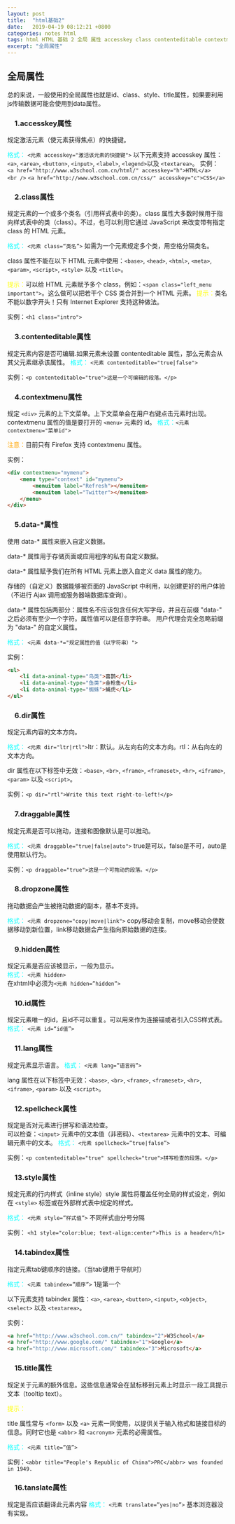 ```yaml
---
layout: post
title:  "html基础2"
date:   2019-04-19 08:12:21 +0800
categories: notes html
tags: html HTML 基础 2 全局 属性 accesskey class contenteditable contextmenu data dir draggable dropzone hidden id lang spellcheck style tabindex title tanslate
excerpt: "全局属性"
---
```


## 全局属性

总的来说，一般使用的全局属性也就是id、class、style、title属性，如果要利用js传输数据可能会使用到data属性。  

### &emsp;1.accesskey属性

规定激活元素（使元素获得焦点）的快捷键。  

<font color="aqua">格式：</font>
`<元素 accesskey="激活该元素的快捷键">`
以下元素支持 accesskey 属性：`<a>`, `<area>`, `<button>`, `<input>`, `<label>`, `<legend>`以及 `<textarea>`。
实例：`<a href="http://www.w3school.com.cn/html/" accesskey="h">HTML</a><br />`
`<a href="http://www.w3school.com.cn/css/" accesskey="c">CSS</a>`

### &emsp;2.class属性

规定元素的一个或多个类名（引用样式表中的类）。class 属性大多数时候用于指向样式表中的类（class）。不过，也可以利用它通过 JavaScript 来改变带有指定 class 的 HTML 元素。

<font color="aqua">格式：</font>
`<元素 class=“类名”>`
如需为一个元素规定多个类，用空格分隔类名。  

class 属性不能在以下 HTML 元素中使用：`<base>`, `<head>`, `<html>`, `<meta>`, `<param>`, `<script>`, `<style>` 以及 `<title>`。  

<font color="yellow">提示：</font>可以给 HTML 元素赋予多个 class，例如：`<span class="left_menu important">`。这么做可以把若干个 CSS 类合并到一个 HTML 元素。
<font color="yellow">提示：</font>类名不能以数字开头！只有 Internet Explorer 支持这种做法。  

实例：`<h1 class="intro">`

### &emsp;3.contenteditable属性

规定元素内容是否可编辑.如果元素未设置 contenteditable 属性，那么元素会从其父元素继承该属性。
<font color="aqua">格式：</font>
`<元素 contenteditable="true|false">`  

实例：`<p contenteditable="true">这是一个可编辑的段落。</p>`

### &emsp;4.contextmenu属性

规定 `<div>` 元素的上下文菜单。上下文菜单会在用户右键点击元素时出现。contextmenu 属性的值是要打开的 `<menu>` 元素的 id。
<font color="aqua">格式：</font>`<元素 contextmenu="菜单id">`

<font color="orange">注意：</font>目前只有 Firefox 支持 contextmenu 属性。

实例：  

```html
<div contextmenu="mymenu">
    <menu type="context" id="mymenu">
        <menuitem label="Refresh"></menuitem>
        <menuitem label="Twitter"></menuitem>
    </menu>
</div>
```

### &emsp;5.data-*属性

使用 data-* 属性来嵌入自定义数据。  

data-* 属性用于存储页面或应用程序的私有自定义数据。  

data-* 属性赋予我们在所有 HTML 元素上嵌入自定义 data 属性的能力。  

存储的（自定义）数据能够被页面的 JavaScript 中利用，以创建更好的用户体验（不进行 Ajax 调用或服务器端数据库查询）。  

data-* 属性包括两部分：属性名不应该包含任何大写字母，并且在前缀 "data-" 之后必须有至少一个字符。属性值可以是任意字符串。
用户代理会完全忽略前缀为 "data-" 的自定义属性。  

<font color="aqua">格式：</font>
`<元素 data-*="规定属性的值（以字符串）">`

实例：

```html
<ul>
    <li data-animal-type="鸟类">喜鹊</li>
    <li data-animal-type="鱼类">金枪鱼</li>
    <li data-animal-type="蜘蛛">蝇虎</li>
</ul>
```

### &emsp;6.dir属性

规定元素内容的文本方向。  

<font color="aqua">格式：</font>
`<元素 dir="ltr|rtl">`ltr：默认。从左向右的文本方向。rtl：从右向左的文本方向。  

dir 属性在以下标签中无效：`<base>`, `<br>`, `<frame>`, `<frameset>`, `<hr>`, `<iframe>`, `<param>` 以及 `<script>`。  

实例：`<p dir="rtl">Write this text right-to-left!</p>`

### &emsp;7.draggable属性

规定元素是否可以拖动，连接和图像默认是可以推动。  

<font color="aqua">格式：</font>
`<元素 draggable="true|false|auto">` true是可以，false是不可，auto是使用默认行为。  

实例：`<p draggable="true">这是一个可拖动的段落。</p>`

### &emsp;8.dropzone属性

拖动数据会产生被拖动数据的副本，基本不支持。  

<font color="aqua">格式：</font>
`<元素 dropzone="copy|move|link">` copy移动会复制，move移动会使数据移动到新位置，link移动数据会产生指向原始数据的连接。  

### &emsp;9.hidden属性

规定元素是否应该被显示，一般为显示。  
<font color="aqua">格式：</font>
`<元素 hidden>`  
在xhtml中必须为`<元素 hidden=”hidden”>`  

### &emsp;10.id属性  

规定元素唯一的id，且id不可以重复。可以用来作为连接锚或者引入CSS样式表。  
<font color="aqua">格式：</font>
`<元素 id=“id值”>`

### &emsp;11.lang属性  

规定元素显示语言。
<font color="aqua">格式：</font>
`<元素 lang=”语言码”>`  

lang 属性在以下标签中无效：`<base>`, `<br>`, `<frame>`, `<frameset>`, `<hr>`, `<iframe>`, `<param>` 以及 `<script>`。

### &emsp;12.spellcheck属性  

规定是否对元素进行拼写和语法检查。  
可以检查：`<input>` 元素中的文本值（非密码）、`<textarea>` 元素中的文本、可编辑元素中的文本。
<font color="aqua">格式：</font>
`<元素 spellcheck=”true|false”>`   

实例：`<p contenteditable="true" spellcheck="true">拼写检查的段落。</p>`

### &emsp;13.style属性

规定元素的行内样式（inline style）style 属性将覆盖任何全局的样式设定，例如在 `<style>` 标签或在外部样式表中规定的样式。  

<font color="aqua">格式：</font>
`<元素 style=”样式值”>` 不同样式由分号分隔  

实例：
`<h1 style="color:blue; text-align:center">This is a header</h1>`

### &emsp;14.tabindex属性

指定元素tab键顺序的链接。（当tab键用于导航时）

<font color="aqua">格式：</font>
`<元素 tabindex=”顺序”>` 1是第一个  

以下元素支持 tabindex 属性：`<a>`, `<area>`, `<button>`, `<input>`, `<object>`, `<select>` 以及 `<textarea>`。  

实例：

```html
<a href="http://www.w3school.com.cn/" tabindex="2">W3School</a>
<a href="http://www.google.com/" tabindex="1">Google</a>
<a href="http://www.microsoft.com/" tabindex="3">Microsoft</a>
```

### &emsp;15.title属性

规定关于元素的额外信息。这些信息通常会在鼠标移到元素上时显示一段工具提示文本（tooltip text）。

<font color="yellow">提示：</font>

title 属性常与 `<form>` 以及 `<a>` 元素一同使用，以提供关于输入格式和链接目标的信息。同时它也是 `<abbr>` 和 `<acronym>` 元素的必需属性。  

<font color="aqua">格式：</font>
`<元素 title=”值”>`

实例：`<abbr title="People's Republic of China">PRC</abbr> was founded in 1949.`

### &emsp;16.tanslate属性

规定是否应该翻译此元素内容
<font color="aqua">格式：</font>
`<元素 translate=”yes|no”>`
基本浏览器没有实现。
